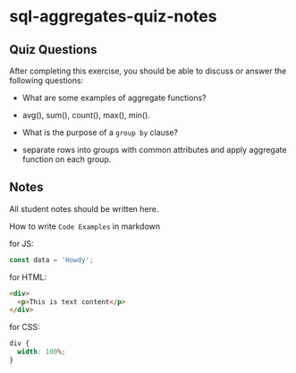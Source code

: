 # sql-aggregates-quiz-notes

## Quiz Questions

After completing this exercise, you should be able to discuss or answer the following questions:

- What are some examples of aggregate functions?

- avg(), sum(), count(), max(), min().

- What is the purpose of a `group by` clause?

- separate rows into groups with common attributes and apply aggregate function on each group.

## Notes

All student notes should be written here.

How to write `Code Examples` in markdown

for JS:

```javascript
const data = 'Howdy';
```

for HTML:

```html
<div>
  <p>This is text content</p>
</div>
```

for CSS:

```css
div {
  width: 100%;
}
```
